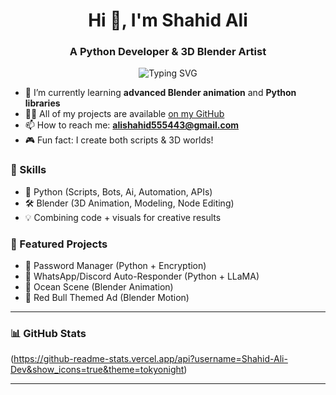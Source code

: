 <h1 align="center">Hi 👋, I'm Shahid Ali</h1>
<h3 align="center">A Python Developer & 3D Blender Artist</h3>

<p align="center">
  <img src="https://readme-typing-svg.demolab.com/?lines=Python%20Developer;Blender%20Animator;Tech%20&%20Design%20Enthusiast;Always%20Learning...&center=true&width=500&height=45" alt="Typing SVG" />
</p>

- 🌱 I’m currently learning **advanced Blender animation** and **Python libraries**
- 👨‍💻 All of my projects are available [on my GitHub](https://github.com/Shahid-Ali-Dev)
- 📫 How to reach me: **alishahid555443@gmail.com**
- 🎮 Fun fact: I create both scripts & 3D worlds!

### 🔧 Skills
- 🐍 Python (Scripts, Bots, Ai, Automation, APIs)
- 🛠 Blender (3D Animation, Modeling, Node Editing)
- 💡 Combining code + visuals for creative results

### 📂 Featured Projects
- 🔐 Password Manager (Python + Encryption)
- 🤖 WhatsApp/Discord Auto-Responder (Python + LLaMA)
- 🌊 Ocean Scene (Blender Animation)
- 🥤 Red Bull Themed Ad (Blender Motion)

---

### 📊 GitHub Stats
(https://github-readme-stats.vercel.app/api?username=Shahid-Ali-Dev&show_icons=true&theme=tokyonight)

---
